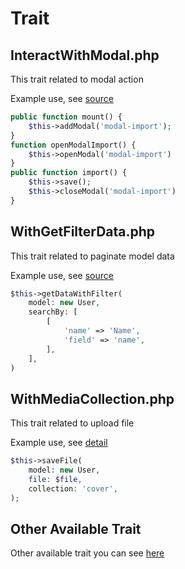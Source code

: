 # Trait

## InteractWithModal.php

This trait related to modal action

Example use, see [source](https://github.com/karuhun-developer/template-laravel-livewire/blob/main/app/Traits/InteractWithModal.php)

```php
public function mount() {
    $this->addModal('modal-import');
}
function openModalImport() {
    $this->openModal('modal-import')
}
public function import() {
    $this->save();
    $this->closeModal('modal-import')
}
```

## WithGetFilterData.php

This trait related to paginate model data

Example use, see [source](https://github.com/karuhun-developer/template-laravel-livewire/blob/main/app/Traits/WithGetFilterData.php)

```php
$this->getDataWithFilter(
    model: new User,
    searchBy: [
        [
            'name' => 'Name',
            'field' => 'name',
        ],
    ],
)
```

## WithMediaCollection.php

This trait related to upload file

Example use, see [detail](https://github.com/karuhun-developer/template-laravel-livewire/blob/main/app/Traits/WithMediaCollection.php)

```php
$this->saveFile(
    model: new User,
    file: $file,
    collection: 'cover',
);
```

## Other Available Trait

Other available trait you can see [here](https://github.com/karuhun-developer/template-laravel-livewire/tree/main/app/Traits)
